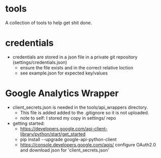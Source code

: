 # tools
A collection of tools to help get shit done.

# credentials
- credentials are stored in a json file in a private git repository (settings/credentials.json)
    - ensure the file exists and in the correct relative loction
    - see example.json for expected key/values
    

# Google Analytics Wrapper
- client_secrets.json is needed in the tools/api_wrappers directory. 
    - This file is added added to the .gitignore so it is not uploaded.
    - note to self: I stored my copy in settings/ repo
- getting started:
    - https://developers.google.com/api-client-library/python/start/get_started
    - pip install --upgrade google-api-python-client
    - https://console.developers.google.com/apis/     configure OAuth2.0 and download json for 'client_secrets.json'

